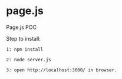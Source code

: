 # page.js

Page.js POC


Step to install:

```
1: npm install

2: node server.js

3: open http://localhost:3000/ in browser.

```